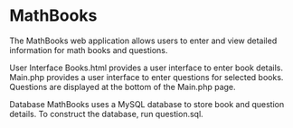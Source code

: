 # MathBooks

The MathBooks web application allows users to enter and view detailed information for math books and questions.

User Interface
Books.html provides a user interface to enter book details. Main.php provides a user interface to enter questions for selected books. 
Questions are displayed at the bottom of the Main.php page. 

Database
MathBooks uses a MySQL database to store book and question details. To construct the database, run question.sql. 
